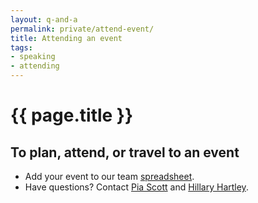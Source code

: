 ```yaml
---
layout: q-and-a
permalink: private/attend-event/
title: Attending an event
tags:
- speaking
- attending
---
```

# {{ page.title }}

## To plan, attend, or travel to an event

* Add your event to our team [spreadsheet](https://docs.google.com/spreadsheets/d/1Y0336rKQ4FiTFhoQynRjoVuJFzXEgaV0QcHqaNd-Eis/edit#gid=840687914).
* Have questions? Contact [Pia Scott](mailto:pia.scott@gsa.gov) and [Hillary Hartley](mailto:hillary.hartley@gsa.gov).
